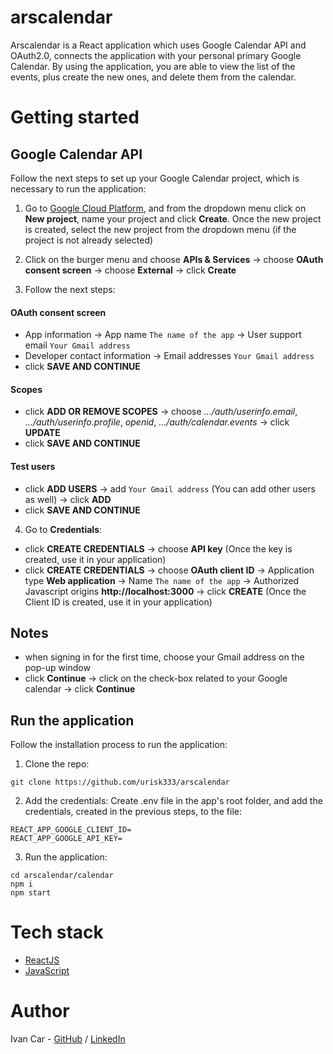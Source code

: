 # arscalendar

Arscalendar is a React application which uses Google Calendar API and OAuth2.0, connects the application with your personal primary Google Calendar. By using the application, you are able to view the list of the events, plus create the new ones, and delete them from the calendar.


# Getting started

## Google Calendar API 

Follow the next steps to set up your Google Calendar project, which is necessary to run the application:

1. Go to [Google Cloud Platform](https://console.cloud.google.com), and from the dropdown menu click on **New project**, name your project and click **Create**. Once the new project is created, select the new project from the dropdown menu (if the project is not already selected)

2. Click on the burger menu and choose **APIs & Services** -> choose **OAuth consent screen** -> choose **External** -> click **Create**

3. Follow the next steps:

#### OAuth consent screen

- App information -> App name `The name of the app` -> User support email `Your Gmail address`
- Developer contact information -> Email addresses `Your Gmail address`
- click **SAVE AND CONTINUE**

#### Scopes

- click **ADD OR REMOVE SCOPES** -> choose *.../auth/userinfo.email*, *.../auth/userinfo.profile*, *openid*, *.../auth/calendar.events* -> click **UPDATE**
- click **SAVE AND CONTINUE**

#### Test users

- click **ADD USERS** -> add `Your Gmail address` (You can add other users as well) -> click **ADD**
- click **SAVE AND CONTINUE**

4. Go to **Credentials**:

- click **CREATE CREDENTIALS** -> choose **API key** (Once the key is created, use it in your application)
- click **CREATE CREDENTIALS** -> choose **OAuth client ID** -> Application type **Web application** -> Name `The name of the app` -> Authorized Javascript origins **http://localhost:3000** -> click **CREATE** (Once the Client ID is created, use it in your application)


## Notes

- when signing in for the first time, choose your Gmail address on the pop-up window
- click **Continue** -> click on the check-box related to your Google calendar -> click **Continue**


## Run the application

Follow the installation process to run the application:

1. Clone the repo:
```
git clone https://github.com/urisk333/arscalendar
```

2. Add the credentials:
Create .env file in the app's root folder, and add the credentials, created in the previous steps, to the file:
```
REACT_APP_GOOGLE_CLIENT_ID=
REACT_APP_GOOGLE_API_KEY=
```

3. Run the application:
```
cd arscalendar/calendar
npm i
npm start
```


# Tech stack

- [ReactJS](https://reactjs.org)
- [JavaScript](https://developer.mozilla.org/en-US/docs/Web/JavaScript)


# Author

Ivan Car - [GitHub](https://github.com/urisk333) / [LinkedIn](https://www.linkedin.com/in/ivan-car/)
